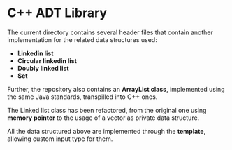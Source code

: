 # **C++ ADT Library**

The current directory contains several header files that contain another implementation for the related data structures used:

* **Linkedin list**
* **Circular linkedin list**
* **Doubly linked list**
* **Set**

Further, the repository also contains an **ArrayList class**, implemented using the same Java standards, transpilled into C++ ones. 

The Linked list class has been refactored, from the original one using **memory pointer** to the usage of a vector as private data structure.

All the data structured above are implemented through the **template**, allowing custom input type for them.



